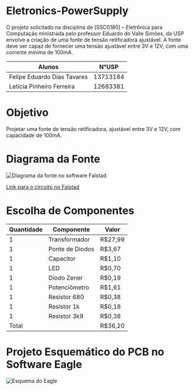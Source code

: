 # Eletronics-PowerSupply
O projeto solicitado na disciplina de [SSC0180] – Eletrônica para Computação ministrada pelo professor Eduardo do Valle Simões, da USP envolve a criação de uma fonte de tensão retificadora ajustável. A fonte deve ser capaz de fornecer uma tensão ajustável entre 3V e 12V, com uma corrente mínima de 100mA. 

| Alunos | N°USP |
|----------|----------|
| Felipe Eduardo Dias Tavares | 13713184 |
| Letícia Pinheiro Ferreira | 12683381 |

# Objetivo
Projetar uma fonte de tensão retificadora, ajustável entre 3V e 12V, com capacidade de 100mA.


# Diagrama da Fonte
![Diagrama da fonte no software Falstad]([[imagens/falstad_circuito.jpg "Diagrama da fonte no software Falstad](https://github.com/Felipe8486/Eletronics-PowerSupply/blob/main/imagens/Circuito_falstad.png?raw=true)](https://github.com/Felipe8486/Eletronics-PowerSupply/blob/main/imagens/Circuito_falstad.png?raw=true)")

[Link para o circuito no Falstad](https://tinyurl.com/yengesgj)

# Escolha de Componentes

| Quantidade | Componente          | Valor   |
|------------|---------------------|---------|
| 1          | Transformador       | R$27,99 |
| 1          | Ponte de Diodos     | R$3,67  |
| 1          | Capacitor           | R$1,10  |
| 1          | LED                 | R$0,70  |
| 1          | Diodo Zener         | R$0,19  |
| 1          | Potenciômetro       | R$1,61  |
| 1          | Resistor 680        | R$0,38  |
| 1          | Resistor 1k         | R$0,18  |
| 1          | Resistor 3k9        | R$0,38  |
| Total      |                     | R$36,20 |


# Projeto Esquemático do PCB no Software Eagle
![Esquema do Eagle](imagens/eagle_circuito.jpg "Esquema do Eagle")


